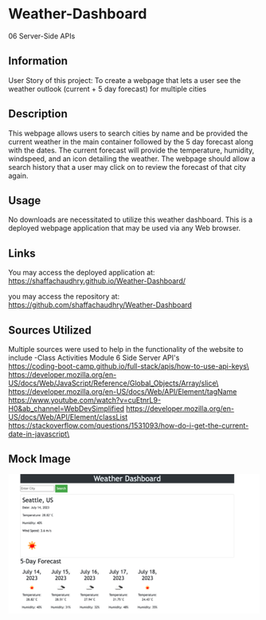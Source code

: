 # Weather-Dashboard
06 Server-Side APIs

## Information
User Story of this project: 
To create a webpage that lets a user see the weather outlook (current + 5 day forecast) for multiple cities

## Description
This webpage allows users to search cities by name and be provided the current weather in the main container followed by the 5 day forecast along with the dates. The current forecast will provide the temperature, humidity, windspeed, and an icon detailing the weather. The webpage should allow a search history that a user may click on to review the forecast of that city again. 


## Usage 
No downloads are necessitated to utilize this weather dashboard. This is a deployed webpage application that may be used via any Web browser. 

## Links
You may access the deployed application at: 
https://shaffachaudhry.github.io/Weather-Dashboard/

you may access the repository at: 
https://github.com/shaffachaudhry/Weather-Dashboard

## Sources Utilized 
Multiple sources were used to help in the functionality of the website to include 
-Class Activities Module 6 Side Server API's\
https://coding-boot-camp.github.io/full-stack/apis/how-to-use-api-keys\
https://developer.mozilla.org/en-US/docs/Web/JavaScript/Reference/Global_Objects/Array/slice\
https://developer.mozilla.org/en-US/docs/Web/API/Element/tagName 
https://www.youtube.com/watch?v=cuEtnrL9-H0&ab_channel=WebDevSimplified
https://developer.mozilla.org/en-US/docs/Web/API/Element/classList 
https://stackoverflow.com/questions/1531093/how-do-i-get-the-current-date-in-javascript\

## Mock Image
![ A mock-up of the webpage](./assets/mock-up.png)

